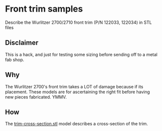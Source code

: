 # Front trim samples

Describe the Wurlitzer 2700/2710 front trim (P/N 122033, 122034) in STL files

## Disclaimer

This is a hack, and just for testing some sizing before sending off to a metal fab shop.

## Why

The Wurlitzer 2700's front trim takes a LOT of damage because if its placement. These models are for ascertaining the right fit before having new pieces fabricated. YMMV.

## How

The [trim-cross-section.stl](./trim-cross-section.stl) model describes a cross-section of the trim.
